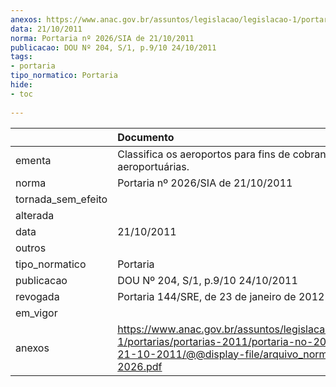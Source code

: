 ```yaml
---
anexos: https://www.anac.gov.br/assuntos/legislacao/legislacao-1/portarias/portarias-2011/portaria-no-2026-sia-de-21-10-2011/@@display-file/arquivo_norma/PA2011-2026.pdf
data: 21/10/2011
norma: Portaria nº 2026/SIA de 21/10/2011
publicacao: DOU Nº 204, S/1, p.9/10 24/10/2011
tags:
- portaria
tipo_normatico: Portaria
hide: 
- toc 
 
---
```


|                    | Documento                                                                                                                                                         |
|:-------------------|:------------------------------------------------------------------------------------------------------------------------------------------------------------------|
| ementa             | Classifica os aeroportos para fins de cobrança de tarifas aeroportuárias.                                                                                         |
| norma              | Portaria nº 2026/SIA de 21/10/2011                                                                                                                                |
| tornada_sem_efeito |                                                                                                                                                                   |
| alterada           |                                                                                                                                                                   |
| data               | 21/10/2011                                                                                                                                                        |
| outros             |                                                                                                                                                                   |
| tipo_normatico     | Portaria                                                                                                                                                          |
| publicacao         | DOU Nº 204, S/1, p.9/10 24/10/2011                                                                                                                                |
| revogada           | Portaria 144/SRE, de 23 de janeiro de 2012                                                                                                                        |
| em_vigor           |                                                                                                                                                                   |
| anexos             | https://www.anac.gov.br/assuntos/legislacao/legislacao-1/portarias/portarias-2011/portaria-no-2026-sia-de-21-10-2011/@@display-file/arquivo_norma/PA2011-2026.pdf |
